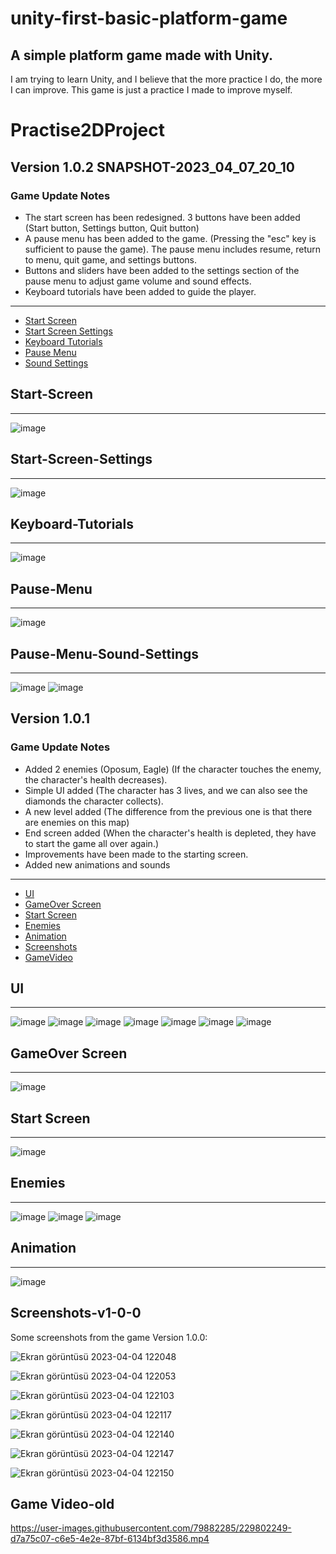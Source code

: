 # unity-first-basic-platform-game
<h2>A simple platform game made with Unity.</h2>

<p>I am trying to learn Unity, and I believe that the more practice I do, the more I can improve. This game is just a practice I made to improve myself.</p>

<h1>Practise2DProject</h1>

<h2>Version 1.0.2 SNAPSHOT-2023_04_07_20_10</h2>

<h3>Game Update Notes</h3>

* The start screen has been redesigned. 3 buttons have been added (Start button, Settings button, Quit button)
* A pause menu has been added to the game. (Pressing the "esc" key is sufficient to pause the game). The pause menu includes resume, return to menu, quit game, and settings buttons.
* Buttons and sliders have been added to the settings section of the pause menu to adjust game volume and sound effects.
* Keyboard tutorials have been added to guide the player.
<hr>

* [Start Screen](#Start-Screen)
* [Start Screen Settings](#Start-Screen-Settings)
* [Keyboard Tutorials](#Keyboard-Tutorials)
* [Pause Menu](Pause-Menu)
* [Sound Settings](#Pause-Menu-Sound-Settings)



## Start-Screen ##

<hr>

![image](https://user-images.githubusercontent.com/79882285/230649815-cd06de98-dbfc-4a72-b0ba-aa1be4f9777a.png)

## Start-Screen-Settings ##

<hr>

![image](https://user-images.githubusercontent.com/79882285/230649861-daf50f4c-6dc0-4f5a-b22e-67be636aa7d7.png)

## Keyboard-Tutorials ##

<hr>

![image](https://user-images.githubusercontent.com/79882285/230650049-e6624911-fc02-424b-9e51-b577ea21ee08.png)

## Pause-Menu ##

<hr>

![image](https://user-images.githubusercontent.com/79882285/230650077-6cf993a2-cfed-4e8a-be5f-000d3c7e9dfa.png)

## Pause-Menu-Sound-Settings ##

<hr>

![image](https://user-images.githubusercontent.com/79882285/230650121-87c84513-0b83-4316-9839-6cc22f71dcf5.png)
![image](https://user-images.githubusercontent.com/79882285/230650195-3567c9b1-3d60-4722-b6fa-fe28fb51c956.png)



<h2>Version 1.0.1</h2>


<h3>Game Update Notes</h3>

<ul>
  <li>Added 2 enemies (Oposum, Eagle) (If the character touches the enemy, the character's health decreases).</li>
  <li>Simple UI added (The character has 3 lives, and we can also see the diamonds the character collects).</li>
  <li>A new level added (The difference from the previous one is that there are enemies on this map)</li>
  <li>End screen added (When the character's health is depleted, they have to start the game all over again.)</li>
  <li>Improvements have been made to the starting screen.</li>
  <li>Added new animations and sounds</li>
</ul>
<hr>


* [UI](#UI)
* [GameOver Screen](#GameOver-Screen)
* [Start Screen](#Start-Screen)
* [Enemies](#Enemies)
* [Animation](#Animation)
* [Screenshots](#Screenshots-v1-0-0)
* [GameVideo](#Game-Video-old)


## UI ##

<hr>

![image](https://user-images.githubusercontent.com/79882285/230451126-e6e20085-e6e5-4779-9878-177631e51a23.png)
![image](https://user-images.githubusercontent.com/79882285/230451254-1f212fa2-a076-45f0-a0d5-7e1150f862d2.png)
![image](https://user-images.githubusercontent.com/79882285/230451380-c34ba1b6-7f90-4386-90a0-a56ead17e965.png)
![image](https://user-images.githubusercontent.com/79882285/230451938-0767450e-0fdc-425a-87ba-585fa7d973d6.png)
![image](https://user-images.githubusercontent.com/79882285/230452176-f07177a1-4166-431a-911e-6f2858d798d0.png)
![image](https://user-images.githubusercontent.com/79882285/230452470-a49b3e18-8530-44e7-8677-713d1f3063df.png)
![image](https://user-images.githubusercontent.com/79882285/230452912-2655b27d-18a3-4045-926a-37e1a3f9aa5d.png)

## GameOver Screen ##
<hr>

![image](https://user-images.githubusercontent.com/79882285/230451428-1b0ac652-dd41-4987-85d6-69f3b38f081e.png)

## Start Screen ##
<hr>

![image](https://user-images.githubusercontent.com/79882285/230451453-22c7605d-773c-41b3-94ba-11a4a14fd910.png)

## Enemies ##
<hr>

![image](https://user-images.githubusercontent.com/79882285/230451596-edf2254b-8c9a-4818-ae29-13826a1d0969.png)
![image](https://user-images.githubusercontent.com/79882285/230451695-a2ba07a2-ae18-440c-be43-370ae57e9954.png)
![image](https://user-images.githubusercontent.com/79882285/230452235-7b33105c-71ff-45a5-8024-c0f56c3b6e4d.png)

## Animation ##
<hr>

![image](https://user-images.githubusercontent.com/79882285/230452999-2e2c1716-e4ed-4f7c-922c-03aed8c439f9.png)


## Screenshots-v1-0-0 ##
Some screenshots from the game Version 1.0.0:

![Ekran görüntüsü 2023-04-04 122048](https://user-images.githubusercontent.com/79882285/229748753-c1996725-e62d-4798-b399-e9b50c54b9f7.png)

![Ekran görüntüsü 2023-04-04 122053](https://user-images.githubusercontent.com/79882285/229748798-f6a40e3b-730f-4a89-9d25-e9f7f514c6e3.png)

![Ekran görüntüsü 2023-04-04 122103](https://user-images.githubusercontent.com/79882285/229748807-16aebd9e-3a66-40c3-90a0-d30122a701a0.png)

![Ekran görüntüsü 2023-04-04 122117](https://user-images.githubusercontent.com/79882285/229748815-0efbf644-144b-4798-ba87-77842e1e2557.png)

![Ekran görüntüsü 2023-04-04 122140](https://user-images.githubusercontent.com/79882285/229748823-4b887d9c-9867-4b6c-b217-29c93836b0cc.png)

![Ekran görüntüsü 2023-04-04 122147](https://user-images.githubusercontent.com/79882285/229748835-e3fc2a62-fd7b-4959-814e-4ae83704cf65.png)

![Ekran görüntüsü 2023-04-04 122150](https://user-images.githubusercontent.com/79882285/229748846-5fc40ed6-499f-4c77-92c1-4e6885461671.png)


## Game Video-old ##

https://user-images.githubusercontent.com/79882285/229802249-d7a75c07-c6e5-4e2e-87bf-6134bf3d3586.mp4



















